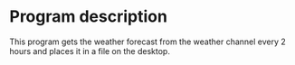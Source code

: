 # Program description
This program gets the weather forecast from the weather channel every 2 hours and places it in a file on the desktop.
